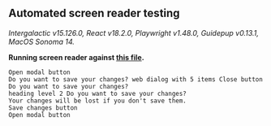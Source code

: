 ## Automated screen reader testing

_Intergalactic v15.126.0, React v18.2.0, Playwright v1.48.0,
Guidepup v0.13.1, MacOS Sonoma 14._

**Running screen reader against [this file](https://github.com/semrush/intergalactic/blob/master/website/docs/components/modal/examples/basic_modal_window_usage.tsx).**

```
Open modal button
Do you want to save your changes? web dialog with 5 items Close button Do you want to save your changes?
heading level 2 Do you want to save your changes?
Your changes will be lost if you don't save them.
Save changes button
Open modal button
```
